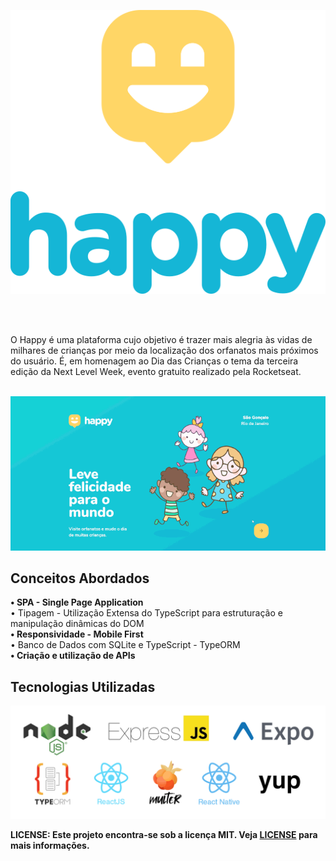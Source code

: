 <p align="center"><img src=".github/happy-logo.svg"></p>

<br><br>

O Happy é uma plataforma cujo objetivo é trazer mais alegria às vidas de milhares de crianças por meio da localização dos orfanatos mais próximos do usuário. É, em homenagem ao Dia das Crianças o tema da terceira edição da Next Level Week, evento gratuito realizado pela Rocketseat.<br><br>


<p align="center"><img src=".github/demo.gif"></p>

## Conceitos Abordados

<p><b>• SPA - Single Page Application</b><br>
• Tipagem - Utilização Extensa do TypeScript para estruturação e manipulação dinâmicas do DOM<br>
<b>• Responsividade - Mobile First</b><br>
• Banco de Dados com SQLite e TypeScript - TypeORM<br>
<b>• Criação e utilização de APIs</b></p>

## Tecnologias Utilizadas

<p align="center"><img style="max-height:300px" src=".github/used-tech.png"></p>

<b> LICENSE: Este projeto encontra-se sob a licença MIT. Veja [LICENSE](LICENSE) para mais informações.